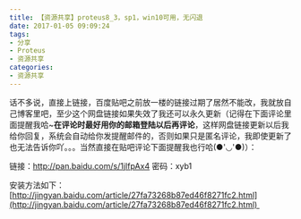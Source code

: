 ```yaml
---
title: 【资源共享】proteus8_3，sp1，win10可用，无闪退
date: 2017-01-05 09:09:24
tags:
- 分享
- Proteus
- 资源共享
categories:
- 资源共享
---
```


话不多说，直接上链接，百度贴吧之前放一楼的链接过期了居然不能改，我就放自己博客里吧，至少这个网盘链接如果失效了我还可以永久更新（记得在下面评论里面提醒我哈~**在评论时最好用你的邮箱登陆以后再评论**，这样网盘链接更新以后我给你回复，系统会自动给你发提醒邮件的，否则如果只是匿名评论，我即使更新了也无法告诉你吖。。。当然直接在贴吧评论下面提醒我也行哈(●'◡'●)）：

链接：http://pan.baidu.com/s/1jIfpAx4 密码：xyb1

安装方法如下：[http://jingyan.baidu.com/article/27fa73268b87ed46f8271fc2.html](http://jingyan.baidu.com/article/27fa73268b87ed46f8271fc2.html) 
